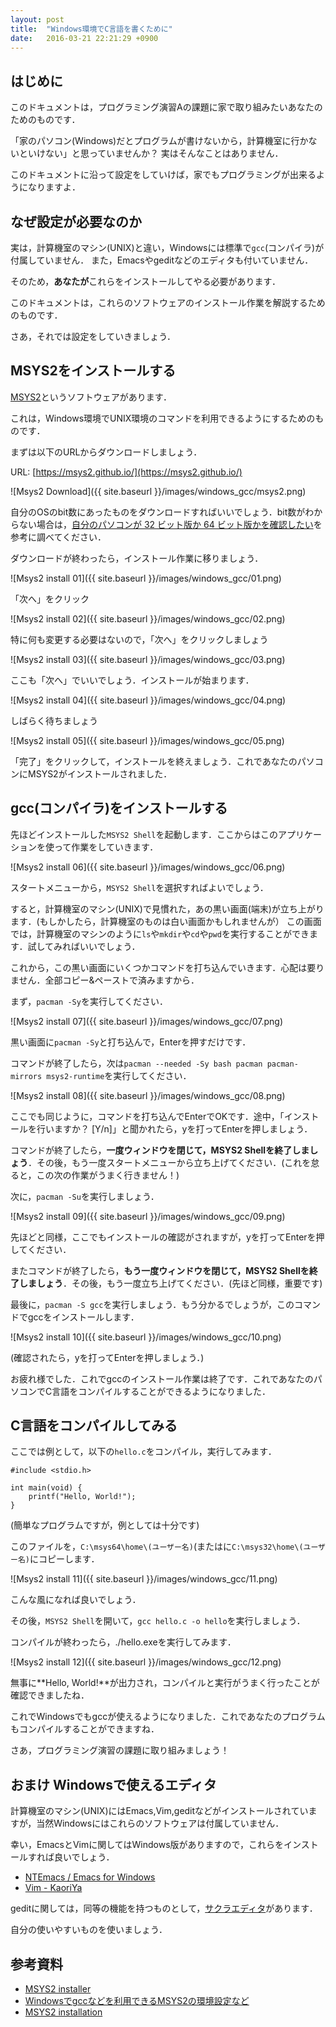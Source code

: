 ```yaml
---
layout: post
title:  "Windows環境でC言語を書くために"
date:   2016-03-21 22:21:29 +0900
---
```

## はじめに

このドキュメントは，プログラミング演習Aの課題に家で取り組みたいあなたのためのものです．

「家のパソコン(Windows)だとプログラムが書けないから，計算機室に行かないといけない」と思っていませんか？
実はそんなことはありません．

このドキュメントに沿って設定をしていけば，家でもプログラミングが出来るようになりますよ．

## なぜ設定が必要なのか
実は，計算機室のマシン(UNIX)と違い，Windowsには標準で`gcc`(コンパイラ)が付属していません．
また，Emacsやgeditなどのエディタも付いていません．

そのため，**あなたが**これらをインストールしてやる必要があります．

このドキュメントは，これらのソフトウェアのインストール作業を解説するためのものです．

さあ，それでは設定をしていきましょう．

## MSYS2をインストールする

[MSYS2](https://sourceforge.net/projects/msys2/)というソフトウェアがあります．

これは，Windows環境でUNIX環境のコマンドを利用できるようにするためのものです．

まずは以下のURLからダウンロードしましょう．

URL: [https://msys2.github.io/](https://msys2.github.io/)

![Msys2 Download]({{ site.baseurl }}/images/windows_gcc/msys2.png)

自分のOSのbit数にあったものをダウンロードすればいいでしょう．bit数がわからない場合は，[自分のパソコンが 32 ビット版か 64 ビット版かを確認したい](https://support.microsoft.com/ja-jp/kb/958406)を参考に調べてください．

ダウンロードが終わったら，インストール作業に移りましょう．

![Msys2 install 01]({{ site.baseurl }}/images/windows_gcc/01.png)

「次へ」をクリック

![Msys2 install 02]({{ site.baseurl }}/images/windows_gcc/02.png)

特に何も変更する必要はないので，「次へ」をクリックしましょう

![Msys2 install 03]({{ site.baseurl }}/images/windows_gcc/03.png)

ここも「次へ」でいいでしょう．インストールが始まります．

![Msys2 install 04]({{ site.baseurl }}/images/windows_gcc/04.png)

しばらく待ちましょう

![Msys2 install 05]({{ site.baseurl }}/images/windows_gcc/05.png)

「完了」をクリックして，インストールを終えましょう．これであなたのパソコンにMSYS2がインストールされました．

## gcc(コンパイラ)をインストールする

先ほどインストールした`MSYS2 Shell`を起動します．ここからはこのアプリケーションを使って作業をしていきます．

![Msys2 install 06]({{ site.baseurl }}/images/windows_gcc/06.png)

スタートメニューから，`MSYS2 Shell`を選択すればよいでしょう．

すると，計算機室のマシン(UNIX)で見慣れた，あの黒い画面(端末)が立ち上がります．(もしかしたら，計算機室のものは白い画面かもしれませんが）
この画面では，計算機室のマシンのように`ls`や`mkdir`や`cd`や`pwd`を実行することができます．試してみればいいでしょう．

これから，この黒い画面にいくつかコマンドを打ち込んでいきます．心配は要りません．全部コピー&ペーストで済みますから．

まず，`pacman -Sy`を実行してください．

![Msys2 install 07]({{ site.baseurl }}/images/windows_gcc/07.png)

黒い画面に`pacman -Sy`と打ち込んで，Enterを押すだけです．

コマンドが終了したら，次は`pacman --needed -Sy bash pacman pacman-mirrors msys2-runtime`を実行してください．

![Msys2 install 08]({{ site.baseurl }}/images/windows_gcc/08.png)

ここでも同じように，コマンドを打ち込んでEnterでOKです．途中，「インストールを行いますか？ [Y/n]」と聞かれたら，yを打ってEnterを押しましょう．

コマンドが終了したら，**一度ウィンドウを閉じて，MSYS2 Shellを終了しましょう**．その後，もう一度スタートメニューから立ち上げてください．(これを怠ると，この次の作業がうまく行きません！)

次に，`pacman -Su`を実行しましょう．

![Msys2 install 09]({{ site.baseurl }}/images/windows_gcc/09.png)

先ほどと同様，ここでもインストールの確認がされますが，yを打ってEnterを押してください．

またコマンドが終了したら，**もう一度ウィンドウを閉じて，MSYS2 Shellを終了しましょう**．その後，もう一度立ち上げてください．(先ほど同様，重要です)

最後に，`pacman -S gcc`を実行しましょう．もう分かるでしょうが，このコマンドでgccをインストールします．

![Msys2 install 10]({{ site.baseurl }}/images/windows_gcc/10.png)

(確認されたら，yを打ってEnterを押しましょう．)

お疲れ様でした．これでgccのインストール作業は終了です．これであなたのパソコンでC言語をコンパイルすることができるようになりました．

## C言語をコンパイルしてみる

ここでは例として，以下の`hello.c`をコンパイル，実行してみます．

```
#include <stdio.h>

int main(void) {
    printf("Hello, World!");
}
```

(簡単なプログラムですが，例としては十分です)

このファイルを，`C:\msys64\home\(ユーザー名)`(またはに`C:\msys32\home\(ユーザー名)`にコピーします．

![Msys2 install 11]({{ site.baseurl }}/images/windows_gcc/11.png)

こんな風になれば良いでしょう．

その後，`MSYS2 Shell`を開いて，`gcc hello.c -o hello`を実行しましょう．

コンパイルが終わったら，./hello.exeを実行してみます．

![Msys2 install 12]({{ site.baseurl }}/images/windows_gcc/12.png)

無事に**Hello, World!**が出力され，コンパイルと実行がうまく行ったことが確認できましたね．

これでWindowsでもgccが使えるようになりました．これであなたのプログラムもコンパイルすることができますね．

さあ，プログラミング演習の課題に取り組みましょう！

## おまけ Windowsで使えるエディタ

計算機室のマシン(UNIX)にはEmacs,Vim,geditなどがインストールされていますが，当然Windowsにはこれらのソフトウェアは付属していません．

幸い，EmacsとVimに関してはWindows版がありますので，これらをインストールすれば良いでしょう．
* [NTEmacs / Emacs for Windows](http://cha.la.coocan.jp/doc/NTEmacs.html)
* [Vim - KaoriYa](http://www.kaoriya.net/software/vim/)

geditに関しては，同等の機能を持つものとして，[サクラエディタ](http://sakura-editor.sourceforge.net/download.html)があります．

自分の使いやすいものを使いましょう．

## 参考資料

* [MSYS2 installer](https://msys2.github.io/)
* [Windowsでgccなどを利用できるMSYS2の環境設定など](http://qiita.com/chromabox/items/fd07bad3f426101fc4a6)
* [MSYS2 installation](https://sourceforge.net/p/msys2/wiki/MSYS2%20installation/)
